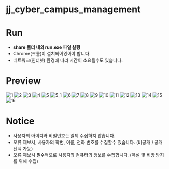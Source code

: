 # jj_cyber_campus_management

# Run
* <b>share 폴더 내의 run.exe 파일 실행</b>
* Chrome(크롬)이 설치되어있어야 합니다.
* 네트워크(인터넷) 환경에 따라 시간이 소요될수도 있습니다.

# Preview
![1](https://user-images.githubusercontent.com/21982942/115864900-846e9a00-a472-11eb-90a7-7eadc214f8b0.png)
![2](https://user-images.githubusercontent.com/21982942/115864903-85073080-a472-11eb-9ea6-195d811d1230.JPG)
![3](https://user-images.githubusercontent.com/21982942/115864905-85073080-a472-11eb-917b-abd3b0460110.JPG)
![4](https://user-images.githubusercontent.com/21982942/115864906-859fc700-a472-11eb-96dd-783dd99b9f50.JPG)
![5](https://user-images.githubusercontent.com/21982942/115864875-7e78b900-a472-11eb-8684-f4dc9ec1ab72.JPG)
![5_1](https://user-images.githubusercontent.com/21982942/115864879-7f114f80-a472-11eb-9dc4-f38ec0a22839.JPG)
![6](https://user-images.githubusercontent.com/21982942/115864880-7fa9e600-a472-11eb-8b33-940b6a18d6a7.JPG)
![7](https://user-images.githubusercontent.com/21982942/115864882-7fa9e600-a472-11eb-9f73-08b6080603ac.JPG)
![8](https://user-images.githubusercontent.com/21982942/115864884-80427c80-a472-11eb-848a-fb31103bbccc.JPG)
![9](https://user-images.githubusercontent.com/21982942/115864887-80db1300-a472-11eb-8b7c-456d428a0cc4.JPG)
![10](https://user-images.githubusercontent.com/21982942/115864888-8173a980-a472-11eb-8a11-baf4c3613fd5.JPG)
![11](https://user-images.githubusercontent.com/21982942/115864889-820c4000-a472-11eb-82ee-9c3de2768ca6.JPG)
![12](https://user-images.githubusercontent.com/21982942/115864892-82a4d680-a472-11eb-8f20-4c03a413879a.JPG)
![13](https://user-images.githubusercontent.com/21982942/115864895-833d6d00-a472-11eb-8f43-7243a0a16b8c.JPG)
![14](https://user-images.githubusercontent.com/21982942/115864896-833d6d00-a472-11eb-91ce-ca5a7399d727.JPG)
![15](https://user-images.githubusercontent.com/21982942/115864897-83d60380-a472-11eb-96ed-ccced951abf4.JPG)
![16](https://user-images.githubusercontent.com/21982942/115864899-846e9a00-a472-11eb-966c-c8765e70b6a8.JPG)



# Notice
* 사용자의 아이디와 비밀번호는 일체 수집하지 않습니다.
* 오류 제보시, 사용자의 학번, 이름, 전화 번호를 수집할수 있습니다. (비공개 / 공개 선택 가능)
* 오류 제보시 필수적으로 사용자의 컴퓨터의 정보를 수집합니다. (욕설 및 비방 방지를 위해 수집)
